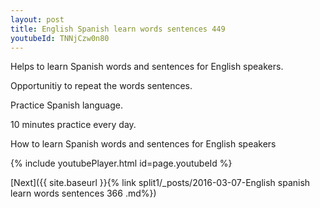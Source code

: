 ```yaml
---
layout: post
title: English Spanish learn words sentences 449 
youtubeId: TNNjCzw0n80
---
```

 
 
Helps to learn Spanish words and sentences for English speakers.

Opportunitiy to repeat the words sentences. 

Practice Spanish language. 
 
10 minutes practice every day. 
 
How to learn Spanish words and sentences for English speakers 
 
{% include youtubePlayer.html id=page.youtubeId %}
 
 
[Next]({{ site.baseurl }}{% link  split1/_posts/2016-03-07-English spanish learn words sentences 366 .md%})
 
